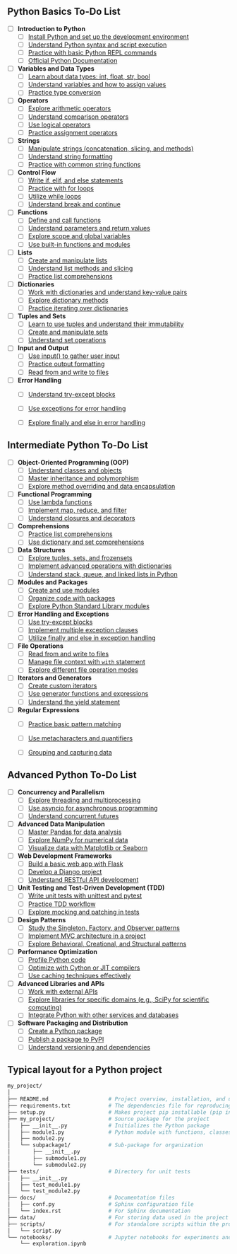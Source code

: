 ## Python Basics To-Do List
- [ ] **Introduction to Python**
  - [ ] [Install Python and set up the development environment](https://docs.python.org/3/using/index.html)
  - [ ] [Understand Python syntax and script execution](https://docs.python.org/3/tutorial/index.html)
  - [ ] [Practice with basic Python REPL commands](https://docs.python.org/3/tutorial/interpreter.html)
  - [ ] [Official Python Documentation](https://docs.python.org/3/)

- [ ] **Variables and Data Types**
  - [ ] [Learn about data types: int, float, str, bool](https://docs.python.org/3/library/stdtypes.html)
  - [ ] [Understand variables and how to assign values](https://docs.python.org/3/tutorial/introduction.html#using-python-as-a-calculator)
  - [ ] [Practice type conversion](https://docs.python.org/3/library/functions.html#type-obj)

- [ ] **Operators**
  - [ ] [Explore arithmetic operators](https://docs.python.org/3/library/stdtypes.html#numeric-types-int-float-complex)
  - [ ] [Understand comparison operators](https://docs.python.org/3/library/stdtypes.html#comparisons)
  - [ ] [Use logical operators](https://docs.python.org/3/library/stdtypes.html#boolean-operations-and-or-not)
  - [ ] [Practice assignment operators](https://docs.python.org/3/reference/simple_stmts.html#assignment-statements)

- [ ] **Strings**
  - [ ] [Manipulate strings (concatenation, slicing, and methods)](https://docs.python.org/3/library/stdtypes.html#text-sequence-type-str)
  - [ ] [Understand string formatting](https://docs.python.org/3/library/string.html#formatstrings)
  - [ ] [Practice with common string functions](https://docs.python.org/3/library/stdtypes.html#string-methods)

- [ ] **Control Flow**
  - [ ] [Write if, elif, and else statements](https://docs.python.org/3/tutorial/controlflow.html#if-statements)
  - [ ] [Practice with for loops](https://docs.python.org/3/tutorial/controlflow.html#for-statements)
  - [ ] [Utilize while loops](https://docs.python.org/3/reference/compound_stmts.html#while)
  - [ ] [Understand break and continue](https://docs.python.org/3/tutorial/controlflow.html#break-and-continue-statements-and-else-clauses-on-loops)

- [ ] **Functions**
  - [ ] [Define and call functions](https://docs.python.org/3/tutorial/controlflow.html#defining-functions)
  - [ ] [Understand parameters and return values](https://docs.python.org/3/tutorial/controlflow.html#more-on-defining-functions)
  - [ ] [Explore scope and global variables](https://docs.python.org/3/tutorial/classes.html#a-first-look-at-classes)
  - [ ] [Use built-in functions and modules](https://docs.python.org/3/library/functions.html)

- [ ] **Lists**
  - [ ] [Create and manipulate lists](https://docs.python.org/3/tutorial/introduction.html#lists)
  - [ ] [Understand list methods and slicing](https://docs.python.org/3/tutorial/datastructures.html#more-on-lists)
  - [ ] [Practice list comprehensions](https://docs.python.org/3/tutorial/datastructures.html#list-comprehensions)

- [ ] **Dictionaries**
  - [ ] [Work with dictionaries and understand key-value pairs](https://docs.python.org/3/tutorial/datastructures.html#dictionaries)
  - [ ] [Explore dictionary methods](https://docs.python.org/3/library/stdtypes.html#mapping-types-dict)
  - [ ] [Practice iterating over dictionaries](https://docs.python.org/3/tutorial/datastructures.html#looping-techniques)

- [ ] **Tuples and Sets**
  - [ ] [Learn to use tuples and understand their immutability](https://docs.python.org/3/tutorial/datastructures.html#tuples-and-sequences)
  - [ ] [Create and manipulate sets](https://docs.python.org/3/tutorial/datastructures.html#sets)
  - [ ] [Understand set operations](https://docs.python.org/3/library/stdtypes.html#set)

- [ ] **Input and Output**
  - [ ] [Use input() to gather user input](https://docs.python.org/3/tutorial/inputoutput.html#reading-and-writing-files)
  - [ ] [Practice output formatting](https://docs.python.org/3/tutorial/inputoutput.html#fancier-output-formatting)
  - [ ] [Read from and write to files](https://docs.python.org/3/tutorial/inputoutput.html#reading-and-writing-files)

- [ ] **Error Handling**
  - [ ] [Understand try-except blocks](https://docs.python.org/3/tutorial/errors.html#handling-exceptions)
  - [ ] [Use exceptions for error handling](https://docs.python.org/3/library/exceptions.html#bltin-exceptions)
  - [ ] [Explore finally and else in error handling](https://docs.python.org/3/tutorial/errors.html#defining-clean-up-actions)


## Intermediate Python To-Do List
- [ ] **Object-Oriented Programming (OOP)**
  - [ ] [Understand classes and objects](https://docs.python.org/3/tutorial/classes.html)
  - [ ] [Master inheritance and polymorphism](https://docs.python.org/3/tutorial/classes.html#inheritance)
  - [ ] [Explore method overriding and data encapsulation](https://docs.python.org/3/tutorial/classes.html#private-variables)

- [ ] **Functional Programming**
  - [ ] [Use lambda functions](https://docs.python.org/3/tutorial/controlflow.html#lambda-expressions)
  - [ ] [Implement map, reduce, and filter](https://docs.python.org/3/library/functions.html#map)
  - [ ] [Understand closures and decorators](https://docs.python.org/3/tutorial/decorators.html)

- [ ] **Comprehensions**
  - [ ] [Practice list comprehensions](https://docs.python.org/3/tutorial/datastructures.html#list-comprehensions)
  - [ ] [Use dictionary and set comprehensions](https://docs.python.org/3/tutorial/datastructures.html#dictionaries)

- [ ] **Data Structures**
  - [ ] [Explore tuples, sets, and frozensets](https://docs.python.org/3/tutorial/datastructures.html#tuples-and-sequences)
  - [ ] [Implement advanced operations with dictionaries](https://docs.python.org/3/library/stdtypes.html#dict)
  - [ ] [Understand stack, queue, and linked lists in Python](https://docs.python.org/3/tutorial/datastructures.html#using-lists-as-queues)

- [ ] **Modules and Packages**
  - [ ] [Create and use modules](https://docs.python.org/3/tutorial/modules.html)
  - [ ] [Organize code with packages](https://docs.python.org/3/tutorial/modules.html#packages)
  - [ ] [Explore Python Standard Library modules](https://docs.python.org/3/library/)

- [ ] **Error Handling and Exceptions**
  - [ ] [Use try-except blocks](https://docs.python.org/3/tutorial/errors.html#handling-exceptions)
  - [ ] [Implement multiple exception clauses](https://docs.python.org/3/tutorial/errors.html#handling-exceptions)
  - [ ] [Utilize finally and else in exception handling](https://docs.python.org/3/tutorial/errors.html#defining-clean-up-actions)

- [ ] **File Operations**
  - [ ] [Read from and write to files](https://docs.python.org/3/tutorial/inputoutput.html#reading-and-writing-files)
  - [ ] [Manage file context with `with` statement](https://docs.python.org/3/reference/compound_stmts.html#the-with-statement)
  - [ ] [Explore different file operation modes](https://docs.python.org/3/tutorial/inputoutput.html#reading-and-writing-files)

- [ ] **Iterators and Generators**
  - [ ] [Create custom iterators](https://docs.python.org/3/tutorial/classes.html#iterators)
  - [ ] [Use generator functions and expressions](https://docs.python.org/3/tutorial/classes.html#generators)
  - [ ] [Understand the yield statement](https://docs.python.org/3/reference/simple_stmts.html#yield)

- [ ] **Regular Expressions**
  - [ ] [Practice basic pattern matching](https://docs.python.org/3/library/re.html)
  - [ ] [Use metacharacters and quantifiers](https://docs.python.org/3/library/re.html)
  - [ ] [Grouping and capturing data](https://docs.python.org/3/library/re.html#re-syntax)


## Advanced Python To-Do List
- [ ] **Concurrency and Parallelism**
  - [ ] [Explore threading and multiprocessing](https://docs.python.org/3/library/threading.html)
  - [ ] [Use asyncio for asynchronous programming](https://docs.python.org/3/library/asyncio.html)
  - [ ] [Understand concurrent.futures](https://docs.python.org/3/library/concurrent.futures.html)

- [ ] **Advanced Data Manipulation**
  - [ ] [Master Pandas for data analysis](https://pandas.pydata.org/pandas-docs/stable/)
  - [ ] [Explore NumPy for numerical data](https://numpy.org/doc/stable/)
  - [ ] [Visualize data with Matplotlib or Seaborn](https://matplotlib.org/stable/contents.html)

- [ ] **Web Development Frameworks**
  - [ ] [Build a basic web app with Flask](https://flask.palletsprojects.com/en/latest/)
  - [ ] [Develop a Django project](https://docs.djangoproject.com/en/stable/)
  - [ ] [Understand RESTful API development](https://flask-restful.readthedocs.io/en/latest/)

- [ ] **Unit Testing and Test-Driven Development (TDD)**
  - [ ] [Write unit tests with unittest and pytest](https://docs.python.org/3/library/unittest.html)
  - [ ] [Practice TDD workflow](https://testdriven.io/)
  - [ ] [Explore mocking and patching in tests](https://docs.python.org/3/library/unittest.mock.html)

- [ ] **Design Patterns**
  - [ ] [Study the Singleton, Factory, and Observer patterns](https://refactoring.guru/design-patterns/python)
  - [ ] [Implement MVC architecture in a project](https://www.oreilly.com/library/view/python-web-development/9781789531947/)
  - [ ] [Explore Behavioral, Creational, and Structural patterns](https://refactoring.guru/design-patterns/python)

- [ ] **Performance Optimization**
  - [ ] [Profile Python code](https://docs.python.org/3/library/profile.html)
  - [ ] [Optimize with Cython or JIT compilers](https://cython.org/)
  - [ ] [Use caching techniques effectively](https://docs.python.org/3/library/functools.html#functools.lru_cache)

- [ ] **Advanced Libraries and APIs**
  - [ ] [Work with external APIs](https://docs.python-requests.org/en/latest/)
  - [ ] [Explore libraries for specific domains (e.g., SciPy for scientific computing)](https://www.scipy.org/)
  - [ ] [Integrate Python with other services and databases](https://www.sqlalchemy.org/)

- [ ] **Software Packaging and Distribution**
  - [ ] [Create a Python package](https://packaging.python.org/tutorials/packaging-projects/)
  - [ ] [Publish a package to PyPI](https://packaging.python.org/tutorials/packaging-projects/#uploading-the-distribution-archives)
  - [ ] [Understand versioning and dependencies](https://semver.org/)

## Typical layout for a Python project

```bash
my_project/
│
├── README.md                   # Project overview, installation, and usage
├── requirements.txt            # The dependencies file for reproducing the analysis environment, typically for pip
├── setup.py                    # Makes project pip installable (pip install -e .) so my_project can be imported
├── my_project/                 # Source package for the project
│   ├── __init__.py             # Initializes the Python package
│   ├── module1.py              # Python module with functions, classes, etc.
│   ├── module2.py
│   └── subpackage1/            # Sub-package for organization
│       ├── __init__.py
│       ├── submodule1.py
│       └── submodule2.py
├── tests/                      # Directory for unit tests
│   ├── __init__.py
│   ├── test_module1.py
│   └── test_module2.py
├── docs/                       # Documentation files
│   ├── conf.py                 # Sphinx configuration file
│   └── index.rst               # For Sphinx documentation
├── data/                       # For storing data used in the project
├── scripts/                    # For standalone scripts within the project
│   └── script.py
└── notebooks/                  # Jupyter notebooks for experiments and analysis
    └── exploration.ipynb
```
